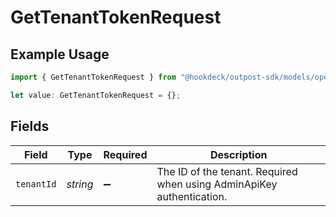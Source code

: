 # GetTenantTokenRequest

## Example Usage

```typescript
import { GetTenantTokenRequest } from "@hookdeck/outpost-sdk/models/operations";

let value: GetTenantTokenRequest = {};
```

## Fields

| Field                                                                 | Type                                                                  | Required                                                              | Description                                                           |
| --------------------------------------------------------------------- | --------------------------------------------------------------------- | --------------------------------------------------------------------- | --------------------------------------------------------------------- |
| `tenantId`                                                            | *string*                                                              | :heavy_minus_sign:                                                    | The ID of the tenant. Required when using AdminApiKey authentication. |